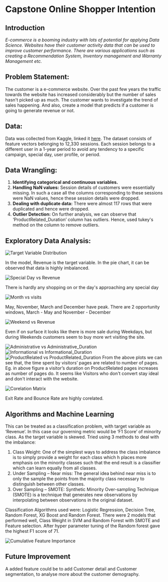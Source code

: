 # Capstone Online Shopper Intention

## Introduction
*E-commerce is a booming industry with lots of potential for applying Data Science. Websites have their customer activity data that can be used to improve customer performance. There are various applications such as creating a Recommendation System, Inventory management and Warranty Management etc.*

## Problem Statement:
The customer is a e-commerce website. Over the past few years the traffic towards the website has increased considerably but the number of sales hasn't picked up as much.
The customer wants to investigate the trend of sales happening. And also, create a model that predicts if a customer is going to generate revenue or not.

## Data: 
Data was collected from Kaggle, linked it [here](https://www.kaggle.com/roshansharma/online-shoppers-intention).
The dataset consists of feature vectors belonging to 12,330 sessions. Each session belongs to a different user in a 1-year period to avoid any tendency to a specific campaign, special day, user profile, or period.

## Data Wrangling:
1.	**Identifying categorical and continuous variables.**
2.	**Handling NaN values:** Session details of customers were essentially missing. In such a case all the columns corresponding to these sessions were NaN values, hence these session details were dropped.
3.	**Dealing with duplicate data:** There were almost 117 rows that were duplicated and hence were dropped.
4.	**Outlier Detection:** On further analysis, we can observe that ‘ProductRelated_Duration’ column has outliers. Hence, used tukey's method on the column to remove outliers.

## Exploratory Data Analysis:
![Target Variable Distribution](https://github.com/SanjaPanda/Online-Shopper-Intention-Capstone/blob/master/figure/revenue_dist.png)

In the model, Revenue is the target variable. In the pie chart, it can be observed that data is highly imbalanced.

![Special Day vs Revenue](https://github.com/SanjaPanda/Online-Shopper-Intention-Capstone/blob/master/figure/Distribution%20of%20SpecialDay%20wrt%20Revenue.png)

There is hardly any shopping on or the day's approaching any special day

![Month vs visits](https://github.com/SanjaPanda/Online-Shopper-Intention-Capstone/blob/master/figure/Distribution%20of%20Month%20wrt%20Revenue.png)

May, November, March and December have peak. There are 2 opportunity windows, March - May and November - December

![Weekend vs Revenue](https://github.com/SanjaPanda/Online-Shopper-Intention-Capstone/blob/master/figure/Distribution%20of%20Weekend%20wrt%20Revenue.png)

Even if on surface it looks like there is more sale during Weekdays, but during Weekends customers seem to buy more wrt visiting the site.

![Administrative vs Administrative_Duration](https://github.com/SanjaPanda/Online-Shopper-Intention-Capstone/blob/master/figure/Administrative%20vs%20Administrative%20Duration.png)
![Informational vs Informational_Duration](https://github.com/SanjaPanda/Online-Shopper-Intention-Capstone/blob/master/figure/Informational%20vs%20Informational%20Duration.png)
![ProductRelated vs ProductRelated_Duration](https://github.com/SanjaPanda/Online-Shopper-Intention-Capstone/blob/master/figure/ProductRelated%20vs%20ProductRelated%20Duration.png)
From the above plots we can see that, the time spent by visitors’ pages are related to number of pages. Eg. in above figure a visitor’s duration on ProductRelated pages increases as number of pages do. It seems like Visitors who don't convert stay ideal and don't interact with the website. 

![Corelation Matrix](https://github.com/SanjaPanda/Online-Shopper-Intention-Capstone/blob/master/figure/Co-relation.png)

Exit Rate and Bounce Rate are highly corelated.

## Algorithms and Machine Learning
This can be treated as a classification problem, with target variable as ‘Revenue’.
In this case our governing metric would be ‘F1 Score’ of minority class.
As the target variable is skewed. Tried using 3 methods to deal with the imbalance:
1.	Class Weight: One of the simplest ways to address the class imbalance is to simply provide a weight for each class which h places more emphasis on the minority classes such that the end result is a classifier which can learn equally from all classes.
2.	Under Sampling – Near miss: The general idea behind near miss is to only the sample the points from the majority class necessary to distinguish between other classes.
3.	Over Sampling – SMOTE:  Synthetic Minority Over-sampling Technique (SMOTE) is a technique that generates new observations by interpolating between observations in the original dataset.

Classification Algorithms used were: Logistic Regression, Decision Tree, Random Forest, XG Boost and Random Forest. 
There were 2 models that performed well, Class Weight in SVM and Random Forest with SMOTE and Feature selection. 
After hyper parameter tuning of the Random forest gave the highest F1 score of 71.

![Cumulative Feature Importance](https://github.com/SanjaPanda/Online-Shopper-Intention-Capstone/blob/master/figure/Cumilative%20Frequency%201.png)

## Future Improvement
A added feature could be to add Customer detail and Customer segmentation, to analyse more about the customer demography.

